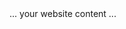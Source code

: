 <!DOCTYPE html>
<html>
<head>
  <title>My Website</title>
  <style>
    body {
      background-image: url('sitefond.png');
      background-repeat: no-repeat; /* Optional: Prevents repeating the image */
      background-size: cover; /* Optional: Makes the image cover the whole screen */
    }
  </style>
</head>
<body>
  ... your website content ... 
</body>
</html>
